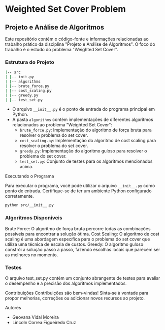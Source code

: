 # Weighted Set Cover Problem

## Projeto e Análise de Algoritmos

Este repositório contém o código-fonte e informações relacionadas ao trabalho prático da disciplina "Projeto e Análise de Algoritmos". O foco do trabalho é o estudo do problema "Weighted Set Cover".

### Estrutura do Projeto

```bash
|-- src
| |-- init.py
| |-- algorithms
| |-- brute_force.py
| |-- cost_scaling.py
| |-- greedy.py
| |-- test_set.py
```

- O arquivo `__init__.py` é o ponto de entrada do programa principal em Python.
- A pasta `algorithms` contém implementações de diferentes algoritmos relacionados ao problema "Weighted Set Cover":
  - `brute_force.py`: Implementação do algoritmo de força bruta para resolver o problema do set cover.
  - `cost_scaling.py`: Implementação do algoritmo de cost scaling para resolver o problema do set cover.
  - `greedy.py`: Implementação do algoritmo guloso para resolver o problema do set cover.
  - `test_set.py`: Conjunto de testes para os algoritmos mencionados acima.

 Executando o Programa

Para executar o programa, você pode utilizar o arquivo `__init__.py` como ponto de entrada. Certifique-se de ter um ambiente Python configurado corretamente.

```bash
python src/__init__.py
```

### Algoritmos Disponíveis
Brute Force: O algoritmo de força bruta percorre todas as combinações possíveis para encontrar a solução ótima.
Cost Scaling: O algoritmo de cost scaling é uma abordagem específica para o problema do set cover que utiliza uma técnica de escala de custos.
Greedy: O algoritmo guloso constrói a solução passo a passo, fazendo escolhas locais que parecem ser as melhores no momento.

### Testes
O arquivo test_set.py contém um conjunto abrangente de testes para avaliar o desempenho e a precisão dos algoritmos implementados.

Contribuições
Contribuições são bem-vindas! Sinta-se à vontade para propor melhorias, correções ou adicionar novos recursos ao projeto.

Autores
- Geovana Vidal Moreira
- Lincoln Correa Figueiredo Cruz
